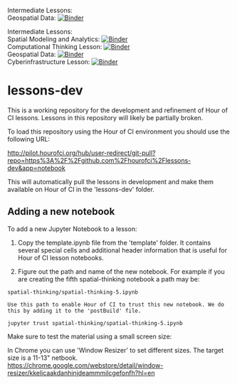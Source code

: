 Intermediate Lessons:<br/>
Geospatial Data: [![Binder]([supplementary/hippo-hci-tiny.png])](https://mybinder.org/v2/gh/mohsen-gis/lessons-dev/master?filepath=intermediate-lessons/geospatial-data/Welcome.ipynb)<br/>

Intermediate Lessons:<br/>
Spatial Modeling and Analytics: [![Binder](https://mybinder.org/badge_logo.svg)](https://mybinder.org/v2/gh/mohsen-gis/lessons-dev/master?filepath=beginner-lessons/spatial-modeling-analytics/sma-1.ipynb)<br/>
Computational Thinking Lesson: [![Binder](https://mybinder.org/badge_logo.svg)](https://mybinder.org/v2/gh/mohsen-gis/lessons-dev/master?filepath=beginner-lessons/computational-thinking/Welcome.ipynb) <br/>
Geospatial Data: [![Binder](https://mybinder.org/badge_logo.svg)](https://mybinder.org/v2/gh/mohsen-gis/lessons-dev/master?filepath=beginner-lessons/geospatial-data/Welcome.ipynb)<br/>
Cyberinfrastructure Lesson: [![Binder](https://mybinder.org/badge_logo.svg)](https://mybinder.org/v2/gh/mohsen-gis/lessons-dev/master?filepath=beginner-lessons/cyberinfrastructure/Welcome.ipynb) <br/>



# lessons-dev
This is a working repository for the development and refinement of Hour of CI lessons. Lessons in this repository will likely be partially broken.

To load this repository using the Hour of CI environment you should use the following URL:

http://pilot.hourofci.org/hub/user-redirect/git-pull?repo=https%3A%2F%2Fgithub.com%2Fhourofci%2Flessons-dev&app=notebook
  
This will automatically pull the lessons in development and make them available on Hour of CI in the 'lessons-dev' folder.  

## Adding a new notebook

To add a new Jupyter Notebook to a lesson:

  1. Copy the template.ipynb file from the 'template' folder. It contains several special cells and additional header information that is useful for Hour of CI lesson notebooks.
  
  2. Figure out the path and name of the new notebook. For example if you are creating the fifth spatial-thinking notebook a path may be:
  
    spatial-thinking/spatial-thinking-5.ipynb
	
	Use this path to enable Hour of CI to trust this new notebook. We do this by adding it to the 'postBuild' file.
	
	jupyter trust spatial-thinking/spatial-thinking-5.ipynb
	
	

Make sure to test the material using a small screen size:

In Chrome you can use 'Window Resizer' to set different sizes.
The target size is a 11-13" netbook.
https://chrome.google.com/webstore/detail/window-resizer/kkelicaakdanhinjdeammmilcgefonfh?hl=en
